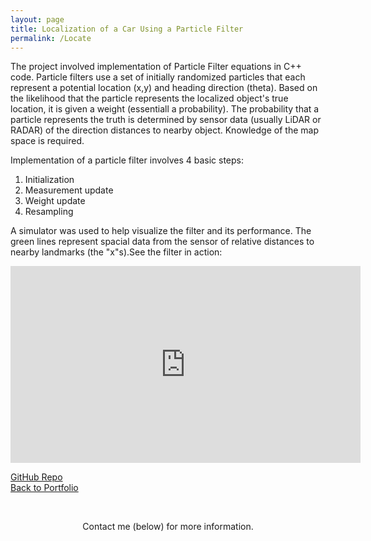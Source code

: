 ```yaml
---
layout: page
title: Localization of a Car Using a Particle Filter
permalink: /Locate
---
```


The project involved implementation of Particle Filter equations in C++ code. Particle filters use a set of initially randomized particles that each represent a potential location (x,y) and heading direction (theta). Based on the likelihood that the particle represents the localized object's true location, it is given a weight (essentiall a probability). The probability that a particle represents the truth is determined by sensor data (usually LiDAR or RADAR) of the direction distances to nearby object. Knowledge of the map space is required.

Implementation of a particle filter involves 4 basic steps:
1. Initialization
2. Measurement update
3. Weight update
4. Resampling

A simulator was used to help visualize the filter and its performance. The green lines represent spacial data from the sensor of relative distances to nearby landmarks (the "x"s).See the filter in action:

<center><iframe width="560" height="315" src="https://www.youtube.com/embed/9hujlEV-CDU" frameborder="0" allow="accelerometer; autoplay; encrypted-media; gyroscope; picture-in-picture" allowfullscreen></iframe></center>

[GitHub Repo](https://github.com/mmeyer95/Kidnapped_Vehicle)<br>
[Back to Portfolio](https://meredithmeyer.info/)

<br><center>Contact me (below) for more information.</center>
